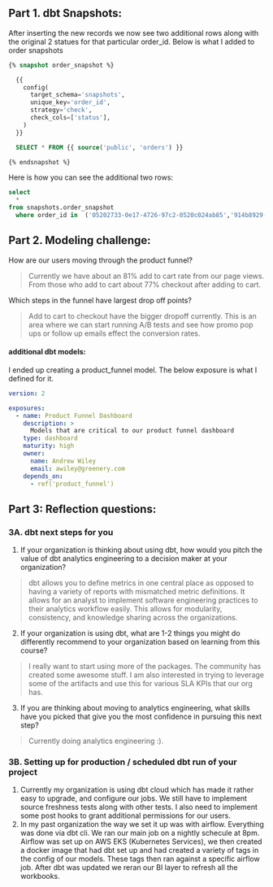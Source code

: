 ## Part 1. dbt Snapshots:
After inserting the new records we now see two additional rows along with the original 2 statues for that particular order_id. Below is what I added to order snapshots 
```sql
{% snapshot order_snapshot %}

  {{
    config(
      target_schema='snapshots',
      unique_key='order_id',
      strategy='check',
      check_cols=['status'],
    )
  }}

  SELECT * FROM {{ source('public', 'orders') }}

{% endsnapshot %}
```
Here is how you can see the additional two rows:
```sql
select 
  * 
from snapshots.order_snapshot
  where order_id in  ('05202733-0e17-4726-97c2-0520c024ab85','914b8929-e04a-40f8-86ee-357f2be3a2a2');
```

## Part 2. Modeling challenge:
How are our users moving through the product funnel?
> Currently we have about an 81% add to cart rate from our page views. From those who add to cart about 77% checkout after adding to cart.

Which steps in the funnel have largest drop off points?
> Add to cart to checkout have the bigger dropoff currently. This is an area where we can start running A/B tests and see how promo pop ups or follow up emails effect the conversion rates.

#### additional dbt models:
I ended up creating a product_funnel model. The below exposure is what I defined for it.

```yml
version: 2

exposures:  
  - name: Product Funnel Dashboard
    description: >
      Models that are critical to our product funnel dashboard
    type: dashboard
    maturity: high
    owner:
      name: Andrew Wiley
      email: awiley@greenery.com
    depends_on:
      - ref('product_funnel')
```

## Part 3: Reflection questions:
### 3A. dbt next steps for you 
1. If your organization is thinking about using dbt, how would you pitch the value of dbt analytics engineering to a decision maker at your organization?
  > dbt allows you to define metrics in one central place as opposed to having a variety of reports with mismatched metric definitions. It allows for an analyst to implement software engineering practices to their analytics workflow easily. This allows for modularity, consistency, and knowledge sharing across the organizations.
2. If your organization is using dbt, what are 1-2 things you might do differently recommend to your organization based on learning from this course?
> I really want to start using more of the packages. The community has created some awesome stuff. I am also interested in trying to leverage some of the artifacts and use this for various SLA KPIs that our org has.

3. If you are thinking about moving to analytics engineering, what skills have you picked that give you the most confidence in pursuing this next step?
> Currently doing analytics engineering :).
### 3B. Setting up for production / scheduled dbt run of your project
1. Currently my organization is using dbt cloud which has made it rather easy to upgrade, and configure our jobs. We still have to implement source freshness tests along with other tests. I also need to implement some post hooks to grant additional permissions for our users.
2. In my past organization the way we set it up was with airflow. Everything was done via dbt cli. We ran our main job on a nightly schecule at 8pm. Airflow was set up on AWS EKS (Kubernetes Services), we then created a docker image that had dbt set up and had created a variety of tags in the config of our models. These tags then ran against a specific airflow job. After dbt was updated we reran our BI layer to refresh all the workbooks.